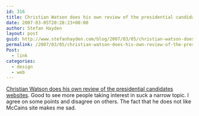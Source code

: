 ```yaml
---
id: 316
title: Christian Watson does his own review of the presidential candidates websites
date: 2007-03-05T20:28:23+00:00
author: Stefan Hayden
layout: post
guid: http://www.stefanhayden.com/blog/2007/03/05/christian-watson-does-his-own-review-of-the-presidential-candidates-websites/
permalink: /2007/03/05/christian-watson-does-his-own-review-of-the-presidential-candidates-websites/
Post:
  - link
categories:
  - design
  - web
---
```

<p><a href="http://www.smileycat.com/miaow/archives/000605.html">Christian Watson does his own review of the presidential candidates websites</a>. Good to see more people taking interest in suck a narrow topic. I agree on some points and disagree on others. The fact that he does not like McCains site makes me sad.
</p>
